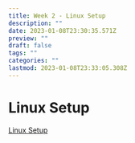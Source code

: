 ```yaml
---
title: Week 2 - Linux Setup
description: ""
date: 2023-01-08T23:30:35.571Z
preview: ""
draft: false
tags: ""
categories: ""
lastmod: 2023-01-08T23:33:05.308Z
---
```

# Linux Setup
[Linux Setup](https://www.youtube.com/watch?v=NWiard4M0gY)
